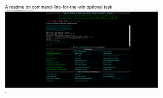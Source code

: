 A readme on command-line-for-the-win optional task
![alt text for screen readers](/command_line_for_the_win/image.png "Command Line Challange").
